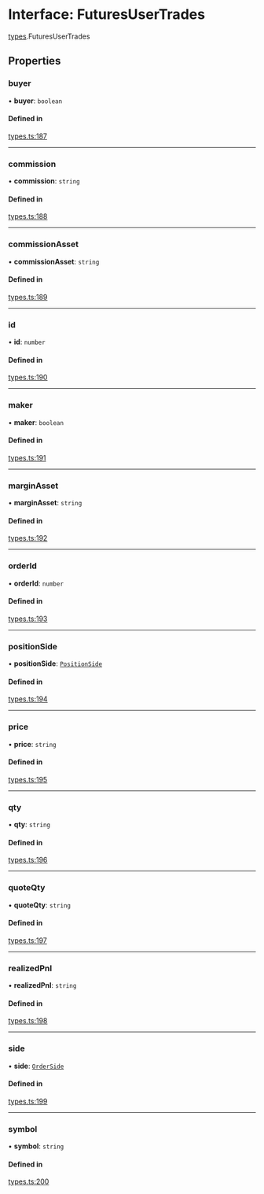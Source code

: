 # Interface: FuturesUserTrades

[types](../modules/types.md).FuturesUserTrades

## Properties

### buyer

• **buyer**: `boolean`

#### Defined in

[types.ts:187](https://github.com/Altamoon/altamoon/blob/b1afd68/app/api/types.ts#L187)

___

### commission

• **commission**: `string`

#### Defined in

[types.ts:188](https://github.com/Altamoon/altamoon/blob/b1afd68/app/api/types.ts#L188)

___

### commissionAsset

• **commissionAsset**: `string`

#### Defined in

[types.ts:189](https://github.com/Altamoon/altamoon/blob/b1afd68/app/api/types.ts#L189)

___

### id

• **id**: `number`

#### Defined in

[types.ts:190](https://github.com/Altamoon/altamoon/blob/b1afd68/app/api/types.ts#L190)

___

### maker

• **maker**: `boolean`

#### Defined in

[types.ts:191](https://github.com/Altamoon/altamoon/blob/b1afd68/app/api/types.ts#L191)

___

### marginAsset

• **marginAsset**: `string`

#### Defined in

[types.ts:192](https://github.com/Altamoon/altamoon/blob/b1afd68/app/api/types.ts#L192)

___

### orderId

• **orderId**: `number`

#### Defined in

[types.ts:193](https://github.com/Altamoon/altamoon/blob/b1afd68/app/api/types.ts#L193)

___

### positionSide

• **positionSide**: [`PositionSide`](../modules/types.md#positionside)

#### Defined in

[types.ts:194](https://github.com/Altamoon/altamoon/blob/b1afd68/app/api/types.ts#L194)

___

### price

• **price**: `string`

#### Defined in

[types.ts:195](https://github.com/Altamoon/altamoon/blob/b1afd68/app/api/types.ts#L195)

___

### qty

• **qty**: `string`

#### Defined in

[types.ts:196](https://github.com/Altamoon/altamoon/blob/b1afd68/app/api/types.ts#L196)

___

### quoteQty

• **quoteQty**: `string`

#### Defined in

[types.ts:197](https://github.com/Altamoon/altamoon/blob/b1afd68/app/api/types.ts#L197)

___

### realizedPnl

• **realizedPnl**: `string`

#### Defined in

[types.ts:198](https://github.com/Altamoon/altamoon/blob/b1afd68/app/api/types.ts#L198)

___

### side

• **side**: [`OrderSide`](../modules/types.md#orderside)

#### Defined in

[types.ts:199](https://github.com/Altamoon/altamoon/blob/b1afd68/app/api/types.ts#L199)

___

### symbol

• **symbol**: `string`

#### Defined in

[types.ts:200](https://github.com/Altamoon/altamoon/blob/b1afd68/app/api/types.ts#L200)
